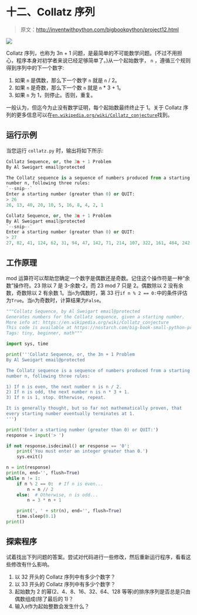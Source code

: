 # 十二、Collatz 序列

> 原文：<http://inventwithpython.com/bigbookpython/project12.html>

![](img/9d995d63aaead72cad01120081eb8f75.png)

Collatz 序列，也称为 3n + 1 问题，是最简单的不可能数学问题。(不过不用担心，程序本身对初学者来说已经足够简单了。)从一个起始数字， `n` ，遵循三个规则得到序列中的下一个数字:

1.  如果 `n` 是偶数，那么下一个数字 `n` 就是 `n` / 2。
2.  如果 `n` 是奇数，那么下一个数 `n` 就是 `n` * 3 + 1。
3.  如果 `n` 为 1，则停止。否则，重复。

一般认为，但迄今为止没有数学证明，每个起始数最终终止于 1。关于 Collatz 序列的更多信息可以在[`en.wikipedia.org/wiki/Collatz_conjecture`](https://en.wikipedia.org/wiki/Collatz_conjecture)找到。

## 运行示例

当您运行 `collatz.py` 时，输出将如下所示:

```py
Collatz Sequence, or, the 3n + 1 Problem
By Al Sweigart email@protected

The Collatz sequence is a sequence of numbers produced from a starting
number n, following three rules:
`--snip--`
Enter a starting number (greater than 0) or QUIT:
> 26
26, 13, 40, 20, 10, 5, 16, 8, 4, 2, 1

Collatz Sequence, or, the 3n + 1 Problem
By Al Sweigart email@protected
`--snip--`
Enter a starting number (greater than 0) or QUIT:
> 27
27, 82, 41, 124, 62, 31, 94, 47, 142, 71, 214, 107, 322, 161, 484, 242, 121, 364, 182, 91, 274, 137, 412, 206, 103, 310, 155, 466, 233, 700, 350, 175, 526, 263, 790, 395, 1186, 593, 1780, 890, 445, 1336, 668, 334, 167, 502, 251, 754, 377, 1132, 566, 283, 850, 425, 1276, 638, 319, 958, 479, 1438, 719, 2158, 1079, 3238, 1619, 4858, 2429, 7288, 3644, 1822, 911, 2734, 1367, 4102, 2051, 6154, 3077, 9232, 4616, 2308, 1154, 577, 1732, 866, 433, 1300, 650, 325, 976, 488, 244, 122, 61, 184, 92, 46, 23, 70, 35, 106, 53, 160, 80, 40, 20, 10, 5, 16, 8, 4, 2, 1
```

## 工作原理

mod 运算符可以帮助您确定一个数字是偶数还是奇数。记住这个操作符是一种“余数”操作符。23 除以 7 是 3-余数-2，而 23 mod 7 只是 2。偶数除以 2 没有余数，奇数除以 2 有余数 1。当`n`为偶数时，第 33 行`if n % 2 == 0:`中的条件评估为`True`。当`n`为奇数时，计算结果为`False`。

```py
"""Collatz Sequence, by Al Sweigart email@protected
Generates numbers for the Collatz sequence, given a starting number.
More info at: https://en.wikipedia.org/wiki/Collatz_conjecture
This code is available at https://nostarch.com/big-book-small-python-programming
Tags: tiny, beginner, math"""

import sys, time

print('''Collatz Sequence, or, the 3n + 1 Problem
By Al Sweigart email@protected

The Collatz sequence is a sequence of numbers produced from a starting
number n, following three rules:

1) If n is even, the next number n is n / 2.
2) If n is odd, the next number n is n * 3 + 1.
3) If n is 1, stop. Otherwise, repeat.

It is generally thought, but so far not mathematically proven, that
every starting number eventually terminates at 1.
''')

print('Enter a starting number (greater than 0) or QUIT:')
response = input('> ')

if not response.isdecimal() or response == '0':
    print('You must enter an integer greater than 0.')
    sys.exit()

n = int(response)
print(n, end='', flush=True)
while n != 1:
    if n % 2 == 0:  # If n is even...
        n = n // 2
    else:  # Otherwise, n is odd...
        n = 3 * n + 1

    print(', ' + str(n), end='', flush=True)
    time.sleep(0.1)
print() 
```

## 探索程序

试着找出下列问题的答案。尝试对代码进行一些修改，然后重新运行程序，看看这些修改有什么影响。

1.  以 32 开头的 Collatz 序列中有多少个数字？
2.  以 33 开头的 Collatz 序列中有多少个数字？
3.  起始数为 2 的幂(2、4、8、16、32、64、128 等等)的排序序列是否总是只由偶数组成(除了最后的 1)？
4.  输入`0`作为起始整数会发生什么？